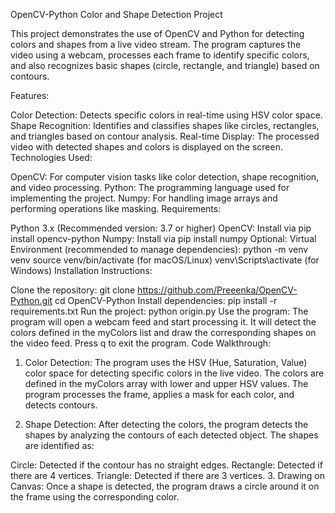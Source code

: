 OpenCV-Python Color and Shape Detection Project

This project demonstrates the use of OpenCV and Python for detecting colors and shapes from a live video stream. The program captures the video using a webcam, processes each frame to identify specific colors, and also recognizes basic shapes (circle, rectangle, and triangle) based on contours.

Features:

Color Detection: Detects specific colors in real-time using HSV color space.
Shape Recognition: Identifies and classifies shapes like circles, rectangles, and triangles based on contour analysis.
Real-time Display: The processed video with detected shapes and colors is displayed on the screen.
Technologies Used:

OpenCV: For computer vision tasks like color detection, shape recognition, and video processing.
Python: The programming language used for implementing the project.
Numpy: For handling image arrays and performing operations like masking.
Requirements:

Python 3.x (Recommended version: 3.7 or higher)
OpenCV: Install via pip install opencv-python
Numpy: Install via pip install numpy
Optional:
Virtual Environment (recommended to manage dependencies):
python -m venv venv
source venv/bin/activate (for macOS/Linux)
venv\Scripts\activate (for Windows)
Installation Instructions:

Clone the repository:
git clone https://github.com/Preeenka/OpenCV-Python.git
cd OpenCV-Python
Install dependencies:
pip install -r requirements.txt
Run the project:
python origin.py
Use the program:
The program will open a webcam feed and start processing it.
It will detect the colors defined in the myColors list and draw the corresponding shapes on the video feed.
Press q to exit the program.
Code Walkthrough:

1. Color Detection:
The program uses the HSV (Hue, Saturation, Value) color space for detecting specific colors in the live video. The colors are defined in the myColors array with lower and upper HSV values. The program processes the frame, applies a mask for each color, and detects contours.

2. Shape Detection:
After detecting the colors, the program detects the shapes by analyzing the contours of each detected object. The shapes are identified as:

Circle: Detected if the contour has no straight edges.
Rectangle: Detected if there are 4 vertices.
Triangle: Detected if there are 3 vertices.
3. Drawing on Canvas:
Once a shape is detected, the program draws a circle around it on the frame using the corresponding color.